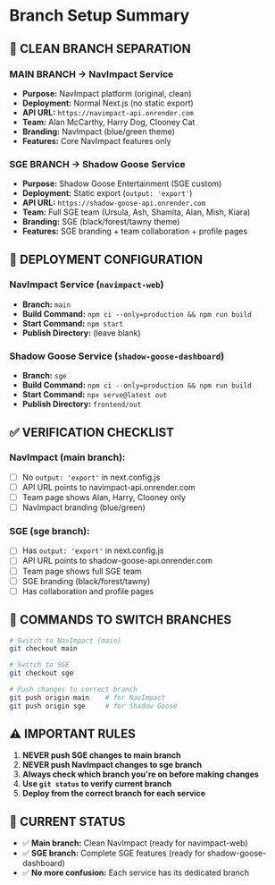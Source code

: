 # Branch Setup Summary

## 🎯 **CLEAN BRANCH SEPARATION**

### **MAIN BRANCH** → **NavImpact Service**
- **Purpose:** NavImpact platform (original, clean)
- **Deployment:** Normal Next.js (no static export)
- **API URL:** `https://navimpact-api.onrender.com`
- **Team:** Alan McCarthy, Harry Dog, Clooney Cat
- **Branding:** NavImpact (blue/green theme)
- **Features:** Core NavImpact features only

### **SGE BRANCH** → **Shadow Goose Service**
- **Purpose:** Shadow Goose Entertainment (SGE custom)
- **Deployment:** Static export (`output: 'export'`)
- **API URL:** `https://shadow-goose-api.onrender.com`
- **Team:** Full SGE team (Ursula, Ash, Shamita, Alan, Mish, Kiara)
- **Branding:** SGE (black/forest/tawny theme)
- **Features:** SGE branding + team collaboration + profile pages

## 🚀 **DEPLOYMENT CONFIGURATION**

### **NavImpact Service** (`navimpact-web`)
- **Branch:** `main`
- **Build Command:** `npm ci --only=production && npm run build`
- **Start Command:** `npm start`
- **Publish Directory:** (leave blank)

### **Shadow Goose Service** (`shadow-goose-dashboard`)
- **Branch:** `sge`
- **Build Command:** `npm ci --only=production && npm run build`
- **Start Command:** `npx serve@latest out`
- **Publish Directory:** `frontend/out`

## ✅ **VERIFICATION CHECKLIST**

### **NavImpact (main branch):**
- [ ] No `output: 'export'` in next.config.js
- [ ] API URL points to navimpact-api.onrender.com
- [ ] Team page shows Alan, Harry, Clooney only
- [ ] NavImpact branding (blue/green)

### **SGE (sge branch):**
- [ ] Has `output: 'export'` in next.config.js
- [ ] API URL points to shadow-goose-api.onrender.com
- [ ] Team page shows full SGE team
- [ ] SGE branding (black/forest/tawny)
- [ ] Has collaboration and profile pages

## 🔧 **COMMANDS TO SWITCH BRANCHES**

```bash
# Switch to NavImpact (main)
git checkout main

# Switch to SGE
git checkout sge

# Push changes to correct branch
git push origin main    # for NavImpact
git push origin sge     # for Shadow Goose
```

## ⚠️ **IMPORTANT RULES**

1. **NEVER push SGE changes to main branch**
2. **NEVER push NavImpact changes to sge branch**
3. **Always check which branch you're on before making changes**
4. **Use `git status` to verify current branch**
5. **Deploy from the correct branch for each service**

## 🎯 **CURRENT STATUS**

- ✅ **Main branch:** Clean NavImpact (ready for navimpact-web)
- ✅ **SGE branch:** Complete SGE features (ready for shadow-goose-dashboard)
- ✅ **No more confusion:** Each service has its dedicated branch 